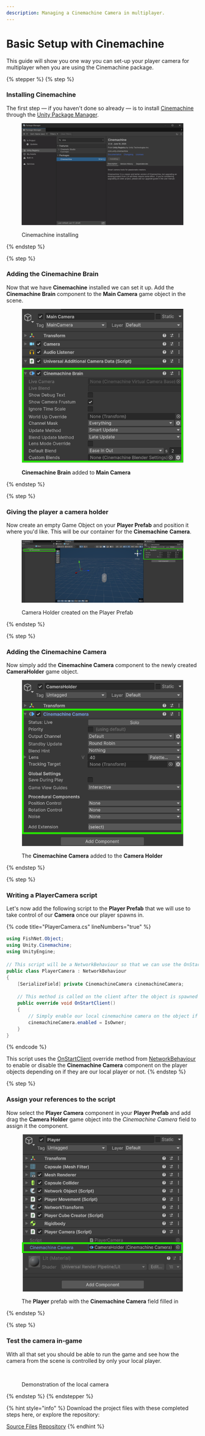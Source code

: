 ```yaml
---
description: Managing a Cinemachine Camera in multiplayer.
---
```


# Basic Setup with Cinemachine

This guide will show you one way you can set-up your player camera for multiplayer when you are using the Cinemachine package.

{% stepper %}
{% step %}
### **Installing Cinemachine**

The first step — if you haven't done so already — is to install [Cinemachine](https://unity.com/features/cinemachine) through the [Unity Package Manager](https://learn.unity.com/tutorial/the-package-manager).

<figure><img src="../../../.gitbook/assets/installing-cinemachine.png" alt=""><figcaption><p>Cinemachine installing</p></figcaption></figure>
{% endstep %}

{% step %}
### **Adding the Cinemachine Brain**

Now that we have **Cinemachine** installed we can set it up. Add the **Cinemachine Brain** component to the **Main Camera** game object in the scene.

<figure><img src="../../../.gitbook/assets/added-cinemachine-brain.png" alt=""><figcaption><p><strong>Cinemachine Brain</strong> added to <strong>Main Camera</strong></p></figcaption></figure>
{% endstep %}

{% step %}
### **Giving the player a camera holder**

Now create an empty Game Object on your **Player Prefab** and position it where you'd like. This will be our container for the **Cinemachine** **Camera**.

<figure><img src="../../../.gitbook/assets/camera-holder-setup.png" alt=""><figcaption><p>Camera Holder created on the Player Prefab</p></figcaption></figure>
{% endstep %}

{% step %}
### **Adding the Cinemachine Camera**

Now simply add the **Cinemachine Camera** component to the newly created **CameraHolder** game object.

<figure><img src="../../../.gitbook/assets/added-cinemachine-camera.png" alt=""><figcaption><p>The <strong>Cinemachine Camera</strong> added to the <strong>Camera Holder</strong></p></figcaption></figure>
{% endstep %}

{% step %}
### **Writing a PlayerCamera script**

Let's now add the following script to the **Player Prefab** that we will use to take control of our **Camera** once our player spawns in.

{% code title="PlayerCamera.cs" lineNumbers="true" %}
```csharp
using FishNet.Object;
using Unity.Cinemachine;
using UnityEngine;

// This script will be a NetworkBehaviour so that we can use the OnStartClient override.
public class PlayerCamera : NetworkBehaviour
{
    [SerializeField] private CinemachineCamera cinemachineCamera;

    // This method is called on the client after the object is spawned in.
    public override void OnStartClient()
    {
        // Simply enable our local cinemachine camera on the object if we are the owner.
        cinemachineCamera.enabled = IsOwner;
    }
}
```
{% endcode %}

This script uses the [OnStartClient](../../../guides/features/networked-gameobjects-and-scripts/network-behaviour-guides.md#onstartclient) override method from [NetworkBehaviour](../../../guides/features/networked-gameobjects-and-scripts/network-behaviour-guides.md) to enable or disable the **Cinemachine Camera** component on the player objects depending on if they are our local player or not.
{% endstep %}

{% step %}
### **Assign your references to the script**

Now select the **Player Camera** component in your **Player Prefab** and add drag the **Camera Holder** game object into the _Cinemachine Camera_ field to assign it the component.

<figure><img src="../../../.gitbook/assets/assigned-cinemachine-camera-to-player.png" alt=""><figcaption><p>The <strong>Player</strong> prefab with the <strong>Cinemachine Camera</strong> field filled in</p></figcaption></figure>
{% endstep %}

{% step %}
### **Test the camera in-game**

With all that set you should be able to run the game and see how the camera from the scene is controlled by only your local player.

<figure><img src="../../../.gitbook/assets/player-camera-demonstration.gif" alt=""><figcaption><p>Demonstration of the local camera</p></figcaption></figure>
{% endstep %}
{% endstepper %}

{% hint style="info" %}
Download the project files with these completed steps here, or explore the repository:

<a href="https://github.com/maxkratt/fish-networking-getting-started/releases/download/basic-setup-with-cinemachine/basic-setup-with-cinemachine.unitypackage" class="button primary" data-icon="down-to-line">Source Files</a> <a href="https://github.com/maxkratt/fish-networking-getting-started/tree/basic-setup-with-cinemachine" class="button secondary" data-icon="github">Repository</a>
{% endhint %}
